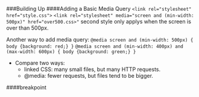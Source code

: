 ###Building Up
####Adding a Basic Media Query
`<link rel="stylesheet" href="style.css">`
`<link rel="stylesheet" media="screen and (min-width: 500px)" href="over500.css>"`
second style only applys when the screen is over than 500px.

Another way to add media query:
`@media screen and (min-width: 500px) {
  body {background: red;}
}`
`@media screen and (min-width: 400px) and (max-width: 600px) {
  body {background: green;}
}`

* Compare two ways:
  * linked CSS: many small files, but many HTTP requests.
  * @media: fewer requests, but files tend to be bigger.

####breakpoint
